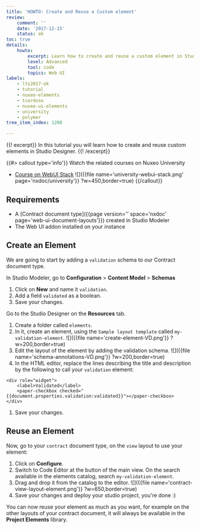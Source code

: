 ```yaml
---
title: 'HOWTO: Create and Reuse a Custom element'
review:
    comment: ''
    date: '2017-12-15'
    status: ok
toc: true
details:
    howto:
        excerpt: Learn how to create and reuse a custom element in Studio Designer.
        level: Advanced
        tool: code
        topics: Web UI
labels:
    - lts2017-ok
    - tutorial
    - nuxeo-elements
    - tcardoso
    - nuxeo-ui-elements
    - university
    - polymer
tree_item_index: 1200

---
```


{{! excerpt}}
In this tutorial you will learn how to create and reuse custom elements in Studio Designer.
{{! /excerpt}}

{{#> callout type='info'}}
Watch the related courses on Nuxeo University
- [Course on WebUI Stack](https://university.nuxeo.com/learn/public/course/view/elearning/80/DocumentandWorkflowTaskLayoutswithNuxeoStudioDesigner)
![]({{file name='university-webui-stack.png' page='nxdoc/university'}} ?w=450,border=true)
{{/callout}}

## Requirements

- A [Contract document type]({{page version='' space='nxdoc' page='web-ui-document-layouts'}}) created in Studio Modeler
- The Web UI addon installed on your instance

## Create an Element
We are going to start by adding a `validation` schema to our Contract document type.

In Studio Modeler, go to **Configuration**&nbsp;> **Content Model**&nbsp;> **Schemas**
1. Click on **New** and name it `validation`.
1. Add a field `validated` as a boolean.
1. Save your changes.

Go to the Studio Designer on the **Resources** tab.
1. Create a folder called `elements`.
1. In it, create an element, using the `Sample layout template` called `my-validation-element`.
  ![]({{file name='create-element-VD.png'}} ?w=200,border=true)
1. Edit the layout of the element by adding the validation schema.
  ![]({{file name='schema-annotations-VD.png'}} ?w=200,border=true)
1. In the HTML editor, replace the lines describing the title and description by the following to call your `validation` element:
  ```
  <div role="widget">
      <label>Validated</label>
      <paper-checkbox checked="{{document.properties.validation:validated}}"></paper-checkbox>
  </div>
  ```
1. Save your changes.

## Reuse an Element

Now, go to your `contract` document type, on the `view` layout to use your element:
1. Click on **Configure**.
1. Switch to Code Editor at the button of the main view. On the search available in the elements catalog, search `my-validation-element`.
1. Drag and drop it from the catalog to the editor.
  ![]({{file name='contract-view-layout-element.png'}} ?w=650,border=true)
1. Save your changes and deploy your studio project, you're done :)

  You can now reuse your element as much as you want, for example on the other layouts of your contract document, it will always be available in the **Project Elements** library.
